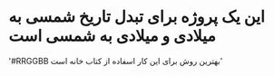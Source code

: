 # این یک پروژه برای تبدل تاریخ شمسی به میلادی و میلادی به شمسی است

'#RRGGBB بهترین روش برای این کار اسفاده از کتاب خانه است'
